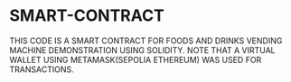 # SMART-CONTRACT
THIS CODE IS A SMART CONTRACT FOR FOODS AND DRINKS VENDING MACHINE DEMONSTRATION USING SOLIDITY.
NOTE THAT A VIRTUAL WALLET USING METAMASK(SEPOLIA ETHEREUM) WAS USED FOR TRANSACTIONS.
